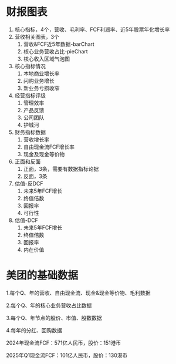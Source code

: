 # 财报图表
1. 核心指标，4个，营收、毛利率、FCF利润率、近5年股票年化增长率
2. 营收相关图表，3个
   1. 营收&FCF近5年数据-barChart
   2. 核心业务营收占比-pieChart
   3. 核心收入区域气泡图
3. 核心指标情况
   1. 本地商业增长率
   2. 闪购业务增长
   3. 新业务亏损收窄
4. 经营指标评级
   1. 管理效率
   2. 产品反馈
   3. 公司团队
   4. 护城河
5. 财务指标数据
   1. 营收增长率
   2. 自由现金流FCF增长率
   3. 现金及现金等价物
6. 正面和反面
   1. 正面，3条，需要有数据指标论据
   2. 反面，3条
7. 估值-反DCF
   1. 未来5年FCF增长
   2. 终值倍数
   3. 回报率
   4. 可行性
8. 估值-DCF
   1. 未来5年FCF增长
   2. 终值倍数
   3. 回报率
   4. 内在价值

# 美团的基础数据

1.每个Q、年的营收、自由现金流、现金&现金等价物、毛利数据

2.每个Q、年的核心业务营收占比数据

3.每个Q、年节点的股价、市值、股数数据

4.每年的分红、回购数据

2024年现金流FCF：571亿人民币，股价：151港币

2025年Q1现金流FCF：101亿人民币，股价：130港币


